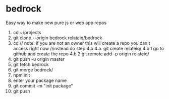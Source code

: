 # bedrock

Easy way to make new pure js or web app repos

1. cd ~/projects
2. git clone --origin bedrock relateiq/bedrock <project-name>
3. cd <project-name>
// note: if you are not an owner this will create a repo you can't access right now
//instead do step 4.b
4.a. git create relateiq/<project-name> 
4.b.1 go to github and create the repo <project-name>
4.b.2 git remote add -p origin relateiq/<project-name>
5. git push -u origin master
6. git fetch bedrock
7. git merge bedrock/<branch-name-eg-web-or-vanilla>
8. npm init
9. enter your package name
10. git commit -m "init package"
11. git push
